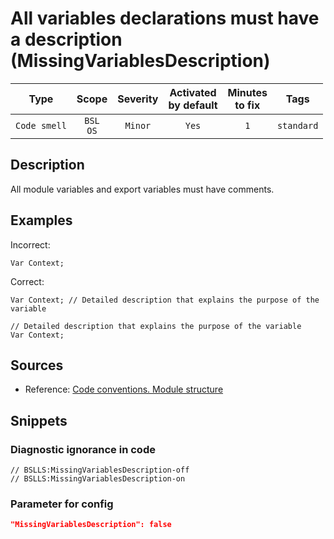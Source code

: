# All variables declarations must have a description (MissingVariablesDescription)

|      Type      |    Scope    |     Severity     |    Activated<br>by default    |    Minutes<br>to fix    |    Tags    |
|:-------------:|:-----------------------------:|:----------------:|:------------------------------:|:-----------------------------------:|:----------:|
| `Code smell` |         `BSL`<br>`OS`         | `Minor` |              `Yes`              |                 `1`                 | `standard` |

<!-- Блоки выше заполняются автоматически, не трогать -->
## Description
<!-- Описание диагностики заполняется вручную. Необходимо понятным языком описать смысл и схему работу -->
All module variables and export variables must have comments.

## Examples
<!-- В данном разделе приводятся примеры, на которые диагностика срабатывает, а также можно привести пример, как можно исправить ситуацию -->

Incorrect:

```bsl
Var Context;
```

Correct:

```bsl
Var Context; // Detailed description that explains the purpose of the variable 

// Detailed description that explains the purpose of the variable 
Var Context;
```

## Sources
<!-- Необходимо указывать ссылки на все источники, из которых почерпнута информация для создания диагностики -->

* Reference: [Code conventions. Module structure](https://its.1c.ru/db/v8std#content:455:hdoc)

## Snippets

<!-- Блоки ниже заполняются автоматически, не трогать -->
### Diagnostic ignorance in code

```bsl
// BSLLS:MissingVariablesDescription-off
// BSLLS:MissingVariablesDescription-on
```

### Parameter for config

```json
"MissingVariablesDescription": false
```
